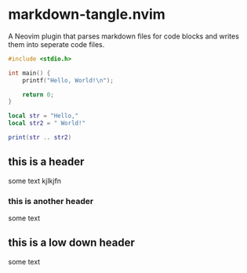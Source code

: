 # markdown-tangle.nvim
A Neovim plugin that parses markdown files for code blocks and writes them into seperate code files.

```c
#include <stdio.h>

int main() {
    printf("Hello, World!\n");

    return 0;
}
```

```lua
local str = "Hello,"
local str2 = " World!"
```

```lua
print(str .. str2)
```

## this is a header

some text
kjlkjfn

### this is another header

some text

## this is a low down header

some text


